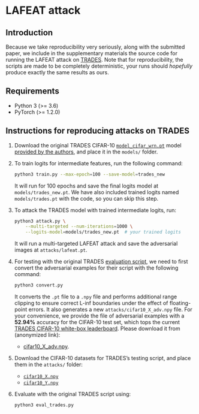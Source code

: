 # LAFEAT attack

## Introduction
Because we take reproducibility very seriously,
along with the submitted paper,
we include in the supplementary materials
the source code for running the LAFEAT attack
on [TRADES](https://github.com/yaodongyu/TRADES).
Note that for reproducibility,
the scripts are made to be completely deterministic,
your runs should *hopefully* produce
exactly the same results as ours.

## Requirements

* Python 3 (>= 3.6)
* PyTorch (>= 1.2.0)

## Instructions for reproducing attacks on TRADES

1. Download the original TRADES CIFAR-10
   [`model_cifar_wrn.pt`](https://drive.google.com/file/d/10sHvaXhTNZGz618QmD5gSOAjO3rMzV33/view?usp=sharing)
   model [provided by the authors](https://github.com/yaodongyu/TRADES#how-to-download-our-cnn-checkpoint-for-mnist-and-wrn-34-10-checkpoint-for-cifar10),
   and place it in the `models/` folder.

2. To train logits for intermediate features,
   run the following command:
   ```sh
   python3 train.py --max-epoch=100 --save-model=trades_new
   ```
   It will run for 100 epochs
   and save the final logits model at `models/trades_new.pt`.
   We have also included trained logits
   named `models/trades.pt` with the code,
   so you can skip this step.

3. To attack the TRADES model with trained intermediate logits, run:
   ```sh
   python3 attack.py \
       --multi-targeted --num-iterations=1000 \
       --logits-model=models/trades_new.pt  # your trained logits
   ```
   It will run a multi-targeted LAFEAT attack
   and save the adversarial images at `attacks/lafeat.pt`.

4. For testing with the original TRADES
   [evaluation script](https://github.com/yaodongyu/TRADES/blob/master/evaluate_attack_cifar10.py),
   we need to first convert the adversarial examples
   for their script with the following command:
   ```sh
   python3 convert.py
   ```
   It converts the `.pt` file to a `.npy` file
   and performs additional range clipping
   to ensure correct L-inf boundaries
   under the effect of floating-point errors.
   It also generates a new `attacks/cifar10_X_adv.npy` file.
   For your convenience,
   we provide the file of adversarial examples
   with a **52.94%** accuracy for the CIFAR-10 test set,
   which tops the current [TRADES CIFAR-10 white-box leaderboard](https://github.com/yaodongyu/TRADES#white-box-leaderboard).
   Please download it from (anonymized link):
    * [cifar10_X_adv.npy](https://uc4643dc196884d1ab5fc5b4288d.dl.dropboxusercontent.com/cd/0/get/BDrjgs0il1zm2Ok6l-dkIRO30EiyfCbbMt7CQ817rn8sOHxRJODjJCHf5wGwfxvnxAorRkuCPgplXLnZytdbgTScZAi54UJwoPofPu96Ye4swHLXIxRn_Ty-R9n_F3WQIZI/file?_download_id=6965836786716988875740979343392151144010951457427632118466443275&_notify_domain=www.dropbox.com&dl=1).

5. Download the CIFAR-10 datasets
   for TRADES’s testing script,
   and place them in the `attacks/` folder:
    * [`cifar10_X.npy`](https://drive.google.com/file/d/1PXePa721gTvmQ46bZogqNGkW31Vu6u3J/view?usp=sharing)
    * [`cifar10_Y.npy`](https://drive.google.com/file/d/1znICoQ8Ds9MH-1yhNssDs3hgBpvx57PV/view?usp=sharing)

6. Evaluate with the original TRADES script using:
   ```sh
   python3 eval_trades.py
   ```
